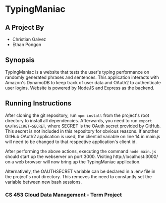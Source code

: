 # TypingManiac

## A Project By

* Christian Galvez
* Ethan Pongon

## Synopsis

TypingManiac is a website that tests the user's typing performance on randomly generated phrases and sentences. This application interacts with Amazon's DynamoDB to keep track of user data and OAuth2 to authenticate user logins. Website is powered by NodeJS and Express as the backend.

## Running Instructions

After cloning the git repository, run `npm install` from the project's root directory to install all dependencies. Afterwards, you need to run `export OAUTHSECRET=SECRET`, where SECRET is the OAuth secret provided by GitHub. This secret is not included in this repository for obvious reasons. If another GitHub OAuth2 application is used, the client:id variable on line 14 in main.js will need to be changed to that respective application's client id.

After performing the above actions, executing the command `node main.js` should start up the webserver on port 3000. Visiting http://localhost:3000/ on a web browser will now bring up the TypingManiac application. 

Alternatively, the OAUTHSECRET variable can be declared in a .env file in the project's root directory. This removes the need to constantly set the variable between new bash sessions. 

### CS 453 Cloud Data Management - Term Project
